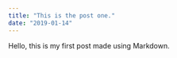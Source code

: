 ```yaml
---
title: "This is the post one."
date: "2019-01-14"
---
```


Hello, this is my first post made using Markdown.